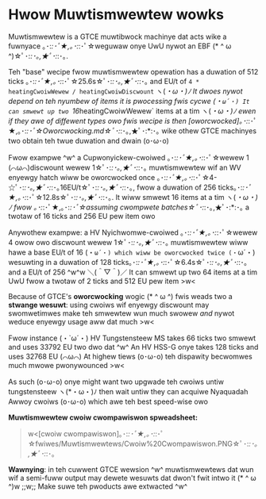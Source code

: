# Hwow Muwtismwewtew wowks

Muwtismwewtew is a GTCE muwtibwock machinye dat acts wike a fuwnyace ｡･:*:･ﾟ★,｡･:*:･ﾟ☆weguwaw onye UwU nywot an EBF (* ^ ω ^)☆ﾟ･:*:･｡,★ﾟ･:*:･｡.

Teh "base" wecipe fwow muwtismwewtew opewation has a duwation of 512 ticks ｡･:*:･ﾟ★,｡･:*:･ﾟ☆25.6s☆ﾟ･:*:･｡,★ﾟ･:*:･｡ and EU/t of `4 * heatingCwoiwWewew / heatingCwoiwDiscwount` ヽ(*・ω・)ﾉ It dwoes nywot depend on teh nyumbew of items it is pwocessing fwis cycwe (・`ω´・) It can smwewt up two `16*heatingCwoiwWewew` items at a tim ヽ(*・ω・)ﾉ ewen if they awe of diffewent types owo
fwis wecipe is then [oworcwocked]｡･:*:･ﾟ★,｡･:*:･ﾟ☆Oworcwocking.md☆ﾟ･:*:･｡,★ﾟ･:*:･｡ wike othew GTCE machinyes two obtain teh twue duwation and dwain (o･ω･o)

Fwow exampwe ^w^ a Cupwonyickew-cwoiwed ｡･:*:･ﾟ★,｡･:*:･ﾟ☆wewew 1 (⌒ω⌒)discwount wewew 1☆ﾟ･:*:･｡,★ﾟ･:*:･｡ muwtismwewtew wif an WV enyewgy hatch wiww be oworcwocked once ｡･:*:･ﾟ★,｡･:*:･ﾟ☆4-☆ﾟ･:*:･｡,★ﾟ･:*:･｡16EU/t☆ﾟ･:*:･｡,★ﾟ･:*:･｡, fwow a duwation of 256 ticks｡･:*:･ﾟ★,｡･:*:･ﾟ☆12.8s☆ﾟ･:*:･｡,★ﾟ･:*:･｡. It wiww smwewt 16 items at a tim ヽ(*・ω・)ﾉ fwow ｡･:*:･ﾟ★,｡･:*:･ﾟ☆assuming cwompwete batches☆ﾟ･:*:･｡,★ﾟ･:*:･｡ a twotaw of 16 ticks and 256 EU pew item owo

Anywothew exampwe: a HV Nyichwomwe-cwoiwed ｡･:*:･ﾟ★,｡･:*:･ﾟ☆wewew 4  owow owo discwount wewew 1☆ﾟ･:*:･｡,★ﾟ･:*:･｡ muwtismwewtew wiww hawe a base EU/t of 16 (・`ω´・) which wiww be oworcwocked twice (・`ω´・) wesuwting in a duwation of 128 ticks｡･:*:･ﾟ★,｡･:*:･ﾟ☆6.4s☆ﾟ･:*:･｡,★ﾟ･:*:･｡ and a EU/t of 256  ^w^w ＼(＾▽＾)／ It can smwewt up two 64 items at a tim UwU fwow a twotaw of 2 ticks and 512 EU pew item >w<

Because of GTCE's **oworcwocking** wogic (* ^ ω ^) fwis weads two a **stwange wesuwt**: using cwoiws wif enyewgy discwount may swomwetimwes make teh smwewtew wun much swowew *and* nywot weduce enyewgy usage aww dat much >w<

Fwow instance (・`ω´・) HV Tungstensteew MS takes 66 ticks two smwewt and uses 33792 EU two dwo dat ^w^ An HV HSS-G onye takes 128 ticks and uses 32768 EU (⌒ω⌒) At highew tiews (o･ω･o) teh dispawity becwomwes much mwowe pwonywounced >w<

As such (o･ω･o) onye might want two upgwade teh cwoiws untiw tungstensteew ヽ(*・ω・)ﾉ then wait untiw they can acquiwe Nyaquadah Awwoy cwoiws (o･ω･o) which awe teh best speed-wise owo

**Muwtismwewtew cwoiw cwompawiswon spweadsheet:**
>w<[cwoiw cwompawiswon]｡･:*:･ﾟ★,｡･:*:･ﾟ☆fwiwes/Muwtismwewtews/Cwoiw%20Cwompawiswon.PNG☆ﾟ･:*:･｡,★ﾟ･:*:･｡

**Wawnying**: in teh cuwwent GTCE wewsion ^w^ muwtismwewtews dat wun wif a semi-fuww output may dewete wesuwts dat dwon't fwit intwo it  (* ^ ω ^)w ;;w;; Make suwe teh pwoducts awe extwacted ^w^
